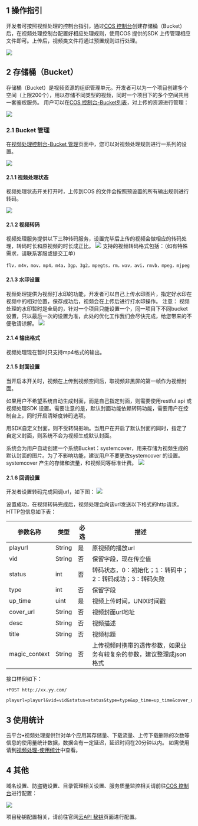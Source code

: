 ## 1 操作指引
开发者可按照视频处理的控制台指引，通过[COS 控制台](http://console.tce.fsphere.cn/cos)创建存储桶（Bucket）后，在视频处理控制台配置好相应处理规则，使用COS 提供的SDK 上传管理相应文件即可。上传后，视频类文件将通过预置规则进行处理。

![](http://imgcache.tcecqpoc.fsphere.cn/image/mc.qcloudimg.com/static/img/b2bd4a17f742fa1c4e44e4ddbb311c1f/image.png)

## 2 存储桶（Bucket）
存储桶（Bucket）是视频资源的组织管理单元。开发者可以为一个项目创建多个空间（上限200个），用以存储不同类型的视频，同时一个项目下的多个空间共用一套鉴权服务。
用户可以在[COS 控制台-Bucket列表](http://console.tce.fsphere.cn/cos4/bucket)，对上传的资源进行管理：

![](http://imgcache.tcecqpoc.fsphere.cn/image/mc.qcloudimg.com/static/img/b22b8e17a0c66b45a3f044a63430478a/Bucket.png)


### 2.1 Bucket 管理
在[视频处理控制台-Bucket 管理](http://console.tce.fsphere.cn/media/bucket)页面中，您可以对视频处理规则进行一系列的设置。

![](http://imgcache.tcecqpoc.fsphere.cn/image/mc.qcloudimg.com/static/img/4fa3515c00d563a2ee8236ab5b19a339/image.png)

#### 2.1.1 视频处理状态

视频处理状态开关打开时，上传到COS 的文件会按照预设置的所有输出规则进行转码。

![](http://imgcache.tcecqpoc.fsphere.cn/image/mc.qcloudimg.com/static/img/76503930bd150ee9b130c764568af117/image.png)

#### 2.1.2 视频转码

视频处理服务提供以下三种转码服务，设置完毕后上传的视频会做相应的转码处理，转码时长和原视频的时长成正比。
![](http://imgcache.tcecqpoc.fsphere.cn/image/mc.qcloudimg.com/static/img/2645c3d9c534dd2c3ca092c5f00eee6c/image.png)
支持的视频转码格式包括：（如有特殊需求，请联系客服或提交工单）

```shell
flv，m4v，mov，mp4，m4a，3gp，3g2，mpegts，rm，wav，avi，rmvb，mpeg，mjpeg
```

#### 2.1.3 水印设置
视频处理提供为视频打水印的功能，开发者可以自己上传水印图片，指定好水印在视频中的相对位置，保存成功后，视频会在上传后进行打水印操作。
注意： 视频处理的水印暂时是全局的，针对一个项目只能设置一个，同一项目下不同bucket设置，只以最后一次的设置为准，此处的优化工作我们会尽快完成，给您带来的不便敬请谅解。
![](http://imgcache.tcecqpoc.fsphere.cn/image/mc.qcloudimg.com/static/img/bf2ad6fa67992ea4913894a98a105bbe/image.png)
#### 2.1.4 输出格式
视频处理现在暂时只支持mp4格式的输出。
#### 2.1.5 封面设置
当开启本开关时，视频在上传到视频空间后，取视频非黑屏的第一帧作为视频封面。

如果用户不希望系统自动生成封面，而是自己指定封面，则需要使用restful api 或视频处理SDK 设置。需要注意的是，默认封面功能依赖转码功能，需要用户在控制台上，同时开启清晰度转码选项。

用SDK自定义封面，则不受转码影响。当用户在开启了默认封面的同时，指定了自定义封面，则系统不会为视频生成默认封面。

系统会为用户自动创建一个系统Bucket：systemcover，用来存储为视频生成的默认封面的图片。为了不影响功能，建议用户不要更改systemcover 的设置。systemcover 产生的存储和流量，和视频同等标准计费。
![](http://imgcache.tcecqpoc.fsphere.cn/image/mc.qcloudimg.com/static/img/dc789d17f3bf742c9a733b7017744fc9/image.png)

#### 2.1.6 回调设置
开发者设置转码完成回调url，如下图：
![](http://imgcache.tcecqpoc.fsphere.cn/image/mc.qcloudimg.com/static/img/1058fa6f2bb8394c3d35673289682a26/image.png)

设置成功，在视频转码完成后，视频处理会向该url发送以下格式的http请求。
HTTP包信息如下表：

| 参数名称          | 类型     | 必选   | 描述                                   |
| ------------- | ------ | ---- | ------------------------------------ |
| playurl       | String | 是    | 原视频的播放url                            |
| vid           | String | 否    | 保留字段，现在传空值                           |
| status        | int    | 否    | 转码状态，0：初始化；1：转码中；2：转码成功；3：转码失败       |
| type          | int    | 否    | 保留字段                                 |
| up_time       | uint   | 是    | 视频上传时间，UNIX时间戳                       |
| cover_url     | String | 否    | 视频封面url地址                            |
| desc          | String | 否    | 视频描述                                 |
| title         | String | 否    | 视频标题                                 |
| magic_context | String | 否    | 上传视频时携带的透传参数，如果业务有较复杂的参数，建议整理成json格式 |
接口样例如下：

```
+POST http://xx.yy.com/

playurl=playurl&vid=vid&status=status&type=type&up_time=up_time&cover_url=cover_url&desc=desc&title=title&magic_context=magic_context
```



## 3 使用统计
云平台•视频处理提供针对单个应用其存储量、下载流量、上传下载删除的次数等信息的使用量统计数据，数据会有一定延迟，延迟时间在20分钟以内。 如需使用请到[视频处理-使用统计](http://console.tce.fsphere.cn/media/stat)中查看。



## 4 其他

域名设置、防盗链设置、目录管理相关设置、服务质量监控相关请前往[COS 控制台](http://console.tce.fsphere.cn/cos4/bucket)进行配置：

![](http://imgcache.tcecqpoc.fsphere.cn/image/mc.qcloudimg.com/static/img/1a19b7968000950c04cfcf8713eb28fd/image.png)

项目秘钥配置相关，请前往官网[云API 秘钥](http://console.tce.fsphere.cn/capi/project)页面进行配置。